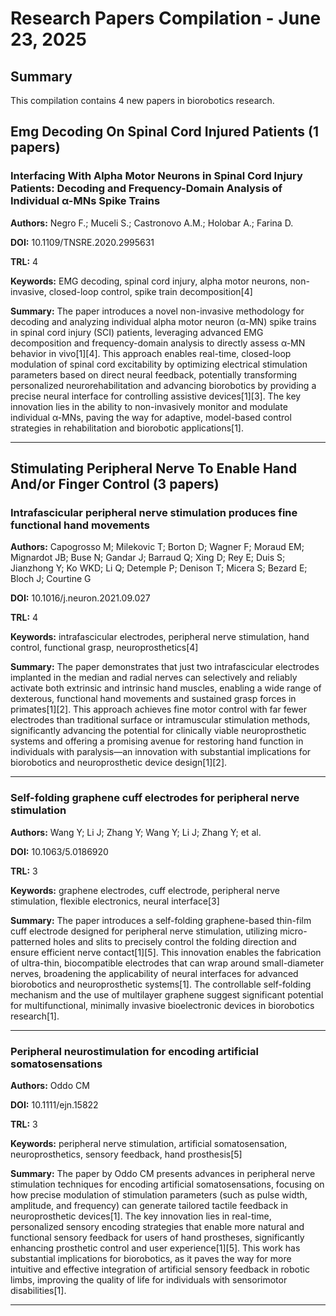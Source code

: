 # Research Papers Compilation - June 23, 2025

## Summary
This compilation contains 4 new papers in biorobotics research.

## Emg Decoding On Spinal Cord Injured Patients (1 papers)

### Interfacing With Alpha Motor Neurons in Spinal Cord Injury Patients: Decoding and Frequency-Domain Analysis of Individual α-MNs Spike Trains

**Authors:** Negro F.; Muceli S.; Castronovo A.M.; Holobar A.; Farina D.

**DOI:** 10.1109/TNSRE.2020.2995631

**TRL:** 4

**Keywords:** EMG decoding, spinal cord injury, alpha motor neurons, non-invasive, closed-loop control, spike train decomposition[4]

**Summary:** The paper introduces a novel non-invasive methodology for decoding and analyzing individual alpha motor neuron (α-MN) spike trains in spinal cord injury (SCI) patients, leveraging advanced EMG decomposition and frequency-domain analysis to directly assess α-MN behavior in vivo[1][4]. This approach enables real-time, closed-loop modulation of spinal cord excitability by optimizing electrical stimulation parameters based on direct neural feedback, potentially transforming personalized neurorehabilitation and advancing biorobotics by providing a precise neural interface for controlling assistive devices[1][3]. The key innovation lies in the ability to non-invasively monitor and modulate individual α-MNs, paving the way for adaptive, model-based control strategies in rehabilitation and biorobotic applications[1].

---

## Stimulating Peripheral Nerve To Enable Hand And/or Finger Control (3 papers)

### Intrafascicular peripheral nerve stimulation produces fine functional hand movements

**Authors:** Capogrosso M; Milekovic T; Borton D; Wagner F; Moraud EM; Mignardot JB; Buse N; Gandar J; Barraud Q; Xing D; Rey E; Duis S; Jianzhong Y; Ko WKD; Li Q; Detemple P; Denison T; Micera S; Bezard E; Bloch J; Courtine G

**DOI:** 10.1016/j.neuron.2021.09.027

**TRL:** 4

**Keywords:** intrafascicular electrodes, peripheral nerve stimulation, hand control, functional grasp, neuroprosthetics[4]

**Summary:** The paper demonstrates that just two intrafascicular electrodes implanted in the median and radial nerves can selectively and reliably activate both extrinsic and intrinsic hand muscles, enabling a wide range of dexterous, functional hand movements and sustained grasp forces in primates[1][2]. This approach achieves fine motor control with far fewer electrodes than traditional surface or intramuscular stimulation methods, significantly advancing the potential for clinically viable neuroprosthetic systems and offering a promising avenue for restoring hand function in individuals with paralysis—an innovation with substantial implications for biorobotics and neuroprosthetic device design[1][2].

---

### Self-folding graphene cuff electrodes for peripheral nerve stimulation

**Authors:** Wang Y; Li J; Zhang Y; Wang Y; Li J; Zhang Y; et al.

**DOI:** 10.1063/5.0186920

**TRL:** 3

**Keywords:** graphene electrodes, cuff electrode, peripheral nerve stimulation, flexible electronics, neural interface[3]

**Summary:** The paper introduces a self-folding graphene-based thin-film cuff electrode designed for peripheral nerve stimulation, utilizing micro-patterned holes and slits to precisely control the folding direction and ensure efficient nerve contact[1][5]. This innovation enables the fabrication of ultra-thin, biocompatible electrodes that can wrap around small-diameter nerves, broadening the applicability of neural interfaces for advanced biorobotics and neuroprosthetic systems[1]. The controllable self-folding mechanism and the use of multilayer graphene suggest significant potential for multifunctional, minimally invasive bioelectronic devices in biorobotics research[1].

---

### Peripheral neurostimulation for encoding artificial somatosensations

**Authors:** Oddo CM

**DOI:** 10.1111/ejn.15822

**TRL:** 3

**Keywords:** peripheral nerve stimulation, artificial somatosensation, neuroprosthetics, sensory feedback, hand prosthesis[5]

**Summary:** The paper by Oddo CM presents advances in peripheral nerve stimulation techniques for encoding artificial somatosensations, focusing on how precise modulation of stimulation parameters (such as pulse width, amplitude, and frequency) can generate tailored tactile feedback in neuroprosthetic devices[1]. The key innovation lies in real-time, personalized sensory encoding strategies that enable more natural and functional sensory feedback for users of hand prostheses, significantly enhancing prosthetic control and user experience[1][5]. This work has substantial implications for biorobotics, as it paves the way for more intuitive and effective integration of artificial sensory feedback in robotic limbs, improving the quality of life for individuals with sensorimotor disabilities[1].

---

